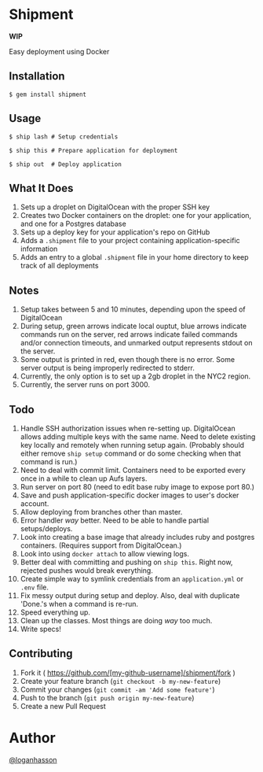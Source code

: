 # Shipment

**WIP**

Easy deployment using Docker

## Installation

    $ gem install shipment

## Usage

    $ ship lash # Setup credentials

    $ ship this # Prepare application for deployment

    $ ship out  # Deploy application

## What It Does

1. Sets up a droplet on DigitalOcean with the proper SSH key
2. Creates two Docker containers on the droplet: one for your
   application, and one for a Postgres database
3. Sets up a deploy key for your application's repo on GitHub
4. Adds a `.shipment` file to your project containing
   application-specific information
5. Adds an entry to a global `.shipment` file in your home directory to
   keep track of all deployments

## Notes

1. Setup takes between 5 and 10 minutes, depending upon the speed of
   DigitalOcean
2. During setup, green arrows indicate local ouptut, blue arrows
   indicate commands run on the server, red arrows indicate failed
commands and/or connection timeouts, and unmarked output represents
stdout on the server.
3. Some output is printed in red, even though there is no error. Some
   server output is being improperly redirected to stderr.
4. Currently, the only option is to set up a 2gb droplet in the NYC2
   region.
5. Currently, the server runs on port 3000.

## Todo

1. Handle SSH authorization issues when re-setting up. DigitalOcean
   allows adding multiple keys with the same name. Need to delete
existing key locally and remotely when running setup again. (Probably
should either remove `ship setup` command or do some checking when that
command is run.)
2. Need to deal with commit limit. Containers need to be exported every
   once in a while to clean up Aufs layers.
3. Run server on port 80 (need to edit base ruby image to expose port
   80.)
4. Save and push application-specific docker images to user's docker
   account.
5. Allow deploying from branches other than master.
6. Error handler *way* better. Need to be able to handle partial
   setups/deploys.
7. Look into creating a base image that already includes ruby and
   postgres containers. (Requires support from DigitalOcean.)
8. Look into using `docker attach` to allow viewing logs.
9. Better deal with committing and pushing on `ship this`. Right now,
   rejected pushes would break everything.
10. Create simple way to symlink credentials from an `application.yml` or
   `.env` file.
11. Fix messy output during setup and deploy. Also, deal with duplicate
   'Done.'s when a command is re-run.
12. Speed everything up.
13. Clean up the classes. Most things are doing *way* too much.
14. Write specs!

## Contributing

1. Fork it ( https://github.com/[my-github-username]/shipment/fork )
2. Create your feature branch (`git checkout -b my-new-feature`)
3. Commit your changes (`git commit -am 'Add some feature'`)
4. Push to the branch (`git push origin my-new-feature`)
5. Create a new Pull Request

# Author

[@loganhasson](http://twitter.com/loganhasson)

